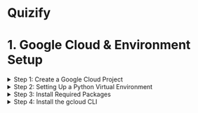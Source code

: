 # Quizify

# 1. Google Cloud & Environment Setup

<details>
  <summary>Step 1: Create a Google Cloud Project</summary>

1. **Start a New Project**:
   - Go to the [Google Cloud Console](https://console.cloud.google.com/).
   - Click on the project drop-down menu at the top of the page and select “New Project.”
   - Name your project something like "Quizify" and create it.

2. **Enable Vertex AI APIs**:
   - Navigate to the [Vertex AI section](https://console.cloud.google.com/vertex-ai/).
   - Enable all the recommended APIs to ensure you have the necessary functionalities for your project.

3. **Set Up Service Accounts**:
   - In the Google Cloud Console, search for **Service Accounts** in the top search bar.
   - Create a new service account and assign the role **Owner** to it for broad permissions.
   - Generate an authentication key in JSON format for this service account and download it.

4. **Configure Authentication**:
   - Place the downloaded JSON file into your project directory.
   - Open your terminal and set an environment variable to point to your JSON key file:
     ```bash
     export GOOGLE_APPLICATION_CREDENTIALS="/path/to/your/authentication.json"
     ```
   - To ensure your security, add the JSON key file to your `.gitignore` to prevent it from being uploaded to version control.

</details>

<details>
  <summary>Step 2: Setting Up a Python Virtual Environment</summary>

1. **Create a Virtual Environment** (recommended for managing dependencies):
   - In your terminal, navigate to your project directory.
   - Run the following command to create a virtual environment named `env`:
     ```bash
     python3 -m venv env
     ```
   - Activate the environment:
     ```bash
     source env/bin/activate
     ```

2. **Update `.gitignore`**:
   - To keep your repository clean, add the virtual environment folder (`env/`) to your `.gitignore` file. This prevents it from being tracked by version control.

</details>

<details>
  <summary>Step 3: Install Required Packages</summary>

1. **Dependencies Installation**:
   - Ensure you have a `requirements.txt` file listing all the necessary Python packages for your project.
   - With your virtual environment activated, install the required packages:
     ```bash
     pip install -r requirements.txt
     ```

</details>

<details>
  <summary>Step 4: Install the gcloud CLI</summary>

  - Follow the instruction on [Install the gcloud CLI](https://cloud.google.com/sdk/docs/install)
</details>


